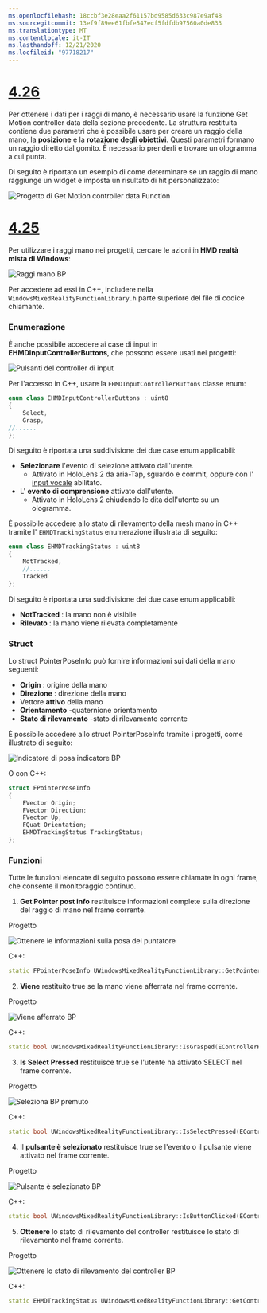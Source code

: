 ```yaml
---
ms.openlocfilehash: 18ccbf3e28eaa2f61157bd9585d633c987e9af48
ms.sourcegitcommit: 13ef9f89ee61fbfe547ecf5fdfdb97560a0de833
ms.translationtype: MT
ms.contentlocale: it-IT
ms.lasthandoff: 12/21/2020
ms.locfileid: "97718217"
---
```

# <a name="426"></a>[4.26](#tab/426)

Per ottenere i dati per i raggi di mano, è necessario usare la funzione Get Motion controller data della sezione precedente. La struttura restituita contiene due parametri che è possibile usare per creare un raggio della mano, la **posizione** e la **rotazione degli obiettivi**. Questi parametri formano un raggio diretto dal gomito. È necessario prenderli e trovare un ologramma a cui punta.

Di seguito è riportato un esempio di come determinare se un raggio di mano raggiunge un widget e imposta un risultato di hit personalizzato:

![Progetto di Get Motion controller data Function](../images/unreal-hand-tracking-img-04.png) 

# <a name="425"></a>[4.25](#tab/425)

Per utilizzare i raggi mano nei progetti, cercare le azioni in **HMD realtà mista di Windows**:

![Raggi mano BP](../images/unreal/hand-rays-bp.png)

Per accedere ad essi in C++, includere nella `WindowsMixedRealityFunctionLibrary.h` parte superiore del file di codice chiamante.

### <a name="enum"></a>Enumerazione

È anche possibile accedere ai case di input in **EHMDInputControllerButtons**, che possono essere usati nei progetti:

![Pulsanti del controller di input](../images/unreal/input-controller-buttons.png)

Per l'accesso in C++, usare la `EHMDInputControllerButtons` classe enum:
```cpp
enum class EHMDInputControllerButtons : uint8
{
    Select,
    Grasp,
//......
};
```

Di seguito è riportata una suddivisione dei due case enum applicabili:

* **Selezionare** l'evento di selezione attivato dall'utente.
    * Attivato in HoloLens 2 da aria-Tap, sguardo e commit, oppure con l' [input vocale](../unreal-voice-input.md) abilitato.
* L' **evento di comprensione** attivato dall'utente.
    * Attivato in HoloLens 2 chiudendo le dita dell'utente su un ologramma.

È possibile accedere allo stato di rilevamento della mesh mano in C++ tramite l' `EHMDTrackingStatus` enumerazione illustrata di seguito:

```cpp
enum class EHMDTrackingStatus : uint8
{
    NotTracked,
    //......
    Tracked
};
```

Di seguito è riportata una suddivisione dei due case enum applicabili:

* **NotTracked** : la mano non è visibile
* **Rilevato** : la mano viene rilevata completamente

### <a name="struct"></a>Struct

Lo struct PointerPoseInfo può fornire informazioni sui dati della mano seguenti:

* **Origin** : origine della mano
* **Direzione** : direzione della mano
* Vettore **attivo** della mano
* **Orientamento** -quaternione orientamento
* **Stato di rilevamento** -stato di rilevamento corrente

È possibile accedere allo struct PointerPoseInfo tramite i progetti, come illustrato di seguito:

![Indicatore di posa indicatore BP](../images/unreal/pointer-pose-info-bp.png)

O con C++:

```cpp
struct FPointerPoseInfo
{
    FVector Origin;
    FVector Direction;
    FVector Up;
    FQuat Orientation;
    EHMDTrackingStatus TrackingStatus;
};
```

### <a name="functions"></a>Funzioni

Tutte le funzioni elencate di seguito possono essere chiamate in ogni frame, che consente il monitoraggio continuo.

1. **Get Pointer post info** restituisce informazioni complete sulla direzione del raggio di mano nel frame corrente.

Progetto

![Ottenere le informazioni sulla posa del puntatore](../images/unreal/get-pointer-pose-info.png)

C++:
```cpp
static FPointerPoseInfo UWindowsMixedRealityFunctionLibrary::GetPointerPoseInfo(EControllerHand hand);
```

2. **Viene** restituito true se la mano viene afferrata nel frame corrente.

Progetto

![Viene afferrato BP](../images/unreal/is-grasped-bp.png)

C++:
```cpp
static bool UWindowsMixedRealityFunctionLibrary::IsGrasped(EControllerHand hand);
```

3. **Is Select Pressed** restituisce true se l'utente ha attivato SELECT nel frame corrente.

Progetto

![Seleziona BP premuto](../images/unreal/is-select-pressed-bp.png)

C++:
```cpp
static bool UWindowsMixedRealityFunctionLibrary::IsSelectPressed(EControllerHand hand);
```

4. Il **pulsante è selezionato** restituisce true se l'evento o il pulsante viene attivato nel frame corrente.

Progetto

![Pulsante è selezionato BP](../images/unreal/is-button-clicked-bp.png)

C++:
```cpp
static bool UWindowsMixedRealityFunctionLibrary::IsButtonClicked(EControllerHand hand, EHMDInputControllerButtons button);
```

5. **Ottenere** lo stato di rilevamento del controller restituisce lo stato di rilevamento nel frame corrente.

Progetto

![Ottenere lo stato di rilevamento del controller BP](../images/unreal/get-controller-tracking-status-bp.png)

C++:
```cpp
static EHMDTrackingStatus UWindowsMixedRealityFunctionLibrary::GetControllerTrackingStatus(EControllerHand hand);
```